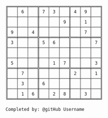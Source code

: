 
    ╔═══╤═══╤═══╦═══╤═══╤═══╦═══╤═══╤═══╗
    ║   │ 6 │   ║ 7 │ 3 │   ║ 4 │ 9 │   ║
    ╟───┼───┼───╫───┼───┼───╫───┼───┼───╢
    ║   │   │   ║   │   │ 9 ║   │ 1 │   ║
    ╟───┼───┼───╫───┼───┼───╫───┼───┼───╢
    ║ 9 │   │ 4 ║   │   │   ║   │ 7 │   ║
    ╠═══╪═══╪═══╬═══╪═══╪═══╬═══╪═══╪═══╣
    ║ 3 │   │   ║ 5 │ 6 │   ║   │   │ 7 ║
    ╟───┼───┼───╫───┼───┼───╫───┼───┼───╢
    ║   │   │   ║   │   │   ║   │   │   ║
    ╟───┼───┼───╫───┼───┼───╫───┼───┼───╢
    ║ 5 │   │   ║   │ 1 │ 7 ║   │   │ 3 ║
    ╠═══╪═══╪═══╬═══╪═══╪═══╬═══╪═══╪═══╣
    ║   │ 7 │   ║   │   │   ║ 2 │   │ 1 ║
    ╟───┼───┼───╫───┼───┼───╫───┼───┼───╢
    ║   │ 3 │   ║ 6 │   │   ║   │   │   ║
    ╟───┼───┼───╫───┼───┼───╫───┼───┼───╢
    ║   │ 1 │ 6 ║   │ 2 │ 8 ║   │ 3 │   ║
    ╚═══╧═══╧═══╩═══╧═══╧═══╩═══╧═══╧═══╝

    Completed by: @gitHub Username